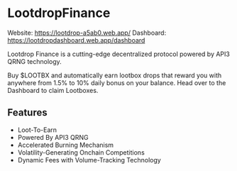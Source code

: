 # LootdropFinance

Website: https://lootdrop-a5ab0.web.app/
Dashboard: https://lootdropdashboard.web.app/dashboard

Lootdrop Finance is a cutting-edge decentralized protocol powered by API3 QRNG technology.

Buy $LOOTBX and automatically earn lootbox drops that reward you with anywhere from 1.5% to 10% daily bonus on your balance. Head over to the Dashboard to claim Lootboxes.

## Features

* Loot-To-Earn
* Powered By API3 QRNG
* Accelerated Burning Mechanism
* Volatility-Generating Onchain Competitions
* Dynamic Fees with Volume-Tracking Technology
